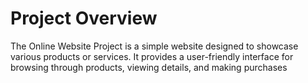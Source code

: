 # Project Overview

The Online Website Project is a simple website designed to showcase various products or services. It provides a user-friendly interface for browsing through products, viewing details, and making purchases
